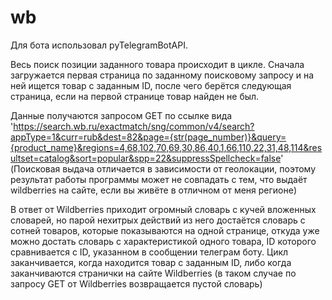 # wb
Для бота использовал pyTelegramBotAPI.

Весь поиск позиции заданного товара происходит в цикле. Сначала загружается первая страница по заданному поисковому запросу и на ней ищется товар с заданным ID, после чего берётся следующая страница, если на первой странице товар найден не был.

Данные получаются запросом GET по ссылке вида 'https://search.wb.ru/exactmatch/sng/common/v4/search?appType=1&curr=rub&dest=82&page={str(page_number)}&query={product_name}&regions=4,68,102,70,69,30,86,40,1,66,110,22,31,48,114&resultset=catalog&sort=popular&spp=22&suppressSpellcheck=false'
(Поисковая выдача отличается в зависимости от геолокации, поэтому результат работы программы может не совпадать с тем, что выдаёт wildberries на сайте, если вы живёте в отличном от меня регионе) 

В ответ от Wildberries приходит огромный словарь с кучей вложенных словарей, но парой нехитрых действий из него достаётся словарь с сотней товаров, которые показываются на одной странице, откуда уже можно достать словарь с характеристикой одного товара, ID которого сравнивается с ID, указанном в сообщении телеграм боту. Цикл заканчивается, когда находится товар с заданным ID, либо когда заканчиваются странички на сайте Wildberries (в таком случае по запросу GET от Wildberries возвращается пустой словарь)

